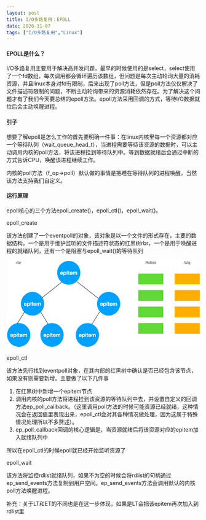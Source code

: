```yaml
---
layout: post
title: I/O多路复用：EPOLL
date: 2020-11-07
tags: ["I/O多路复用","Linux"]
---
```


<!-- wp:heading {"level":4} -->

#### EPOLL是什么？

<!-- /wp:heading -->

<!-- wp:paragraph -->

I/O多路复用主要用于解决高并发问题，最早的时候使用的是select，select使用了一个fd数组，每次调用都会循环遍历该数组，但问题是每次主动轮询大量的消耗资源，并且linux本身对fd有限制，后来出现了poll方法，但是poll方法仅仅解决了文件描述符限制的问题，不断主动轮询带来的资源消耗依然存在。为了解决这个问题才有了我们今天要总结的epoll方法。epoll方法采用回调的方式，等待I/O数据就位后会主动唤醒进程。

<!-- /wp:paragraph -->

<!-- wp:heading {"level":4} -->

#### 引子

<!-- /wp:heading -->

<!-- wp:paragraph -->

想要了解epoll是怎么工作的首先要明确一件事：在linux内核里每一个资源都对应一个等待队列（wait_queue_head_t），当进程需要等待该资源的数据时，可以主动调用内核的poll方法，将该进程挂到等待队列中。等到数据就绪后会通过中断的方式告诉CPU，唤醒该进程继续工作。

<!-- /wp:paragraph -->

<!-- wp:paragraph -->

内核的poll方法（f_op->poll）默认做的事情是把睡在等待队列的进程唤醒，当然该方法支持我们自定义。

<!-- /wp:paragraph -->

<!-- wp:heading {"level":4} -->

#### 运行原理

<!-- /wp:heading -->

<!-- wp:paragraph -->

epoll核心的三个方法epoll_create()，epoll_ctl()，epoll_wait()。

<!-- /wp:paragraph -->

<!-- wp:paragraph -->

epoll_create

<!-- /wp:paragraph -->

<!-- wp:paragraph -->

该方法创建了一个eventpoll的对象，该对象是以一个文件的形式存在，主要的数据结构，一个是用于维护监听的文件描述符状态的红黑树rbr，一个是用于唤醒进程的就绪队列，还有一个是阻塞与epoll_wait()的等待队列

<!-- /wp:paragraph -->

<!-- wp:image {"id":346,"sizeSlug":"large","linkDestination":"none"} -->
![](images/blog/image-4.png)
<!-- /wp:image -->

<!-- wp:paragraph -->

epoll_ctl

<!-- /wp:paragraph -->

<!-- wp:paragraph -->

该方法先行找到eventpoll对象，在其内部的红黑树中确认是否已经包含该节点，如果没有则需要新增。主要做了以下几件事

<!-- /wp:paragraph -->

<!-- wp:list {"ordered":true} -->

1.  在红黑树中新增一个epitem节点
2.  调用内核的poll方法将进程挂到该资源的等待队列中去，并设置自定义的回调方法ep_poll_callback。（这里调用poll方法的时候可能资源已经就绪，这种情况会在返回值里表现出来，epoll_ctl会对其各种情况做处理，因为这属于特殊情况处理所以不多赘述）。
3.  ep_poll_callback回调的核心逻辑是，当资源就绪后将该资源对应的epitem加入就绪队列中
<!-- /wp:list -->

<!-- wp:paragraph -->

所以在epoll_ctl的时候epoll就已经开始监听资源了

<!-- /wp:paragraph -->

<!-- wp:paragraph -->

epoll_wait

<!-- /wp:paragraph -->

<!-- wp:paragraph -->

该方法将监控rdlist就绪队列，如果不为空的时候会将rdlist的句柄通过ep_send_events方法复制到用户空间。ep_send_events方法会调用默认的内核poll方法唤醒进程。

<!-- /wp:paragraph -->

<!-- wp:paragraph -->

补充：关于LT和ET的不同也是在这一步体现，如果是LT会把该epitem再次加入到rdlist里

<!-- /wp:paragraph -->